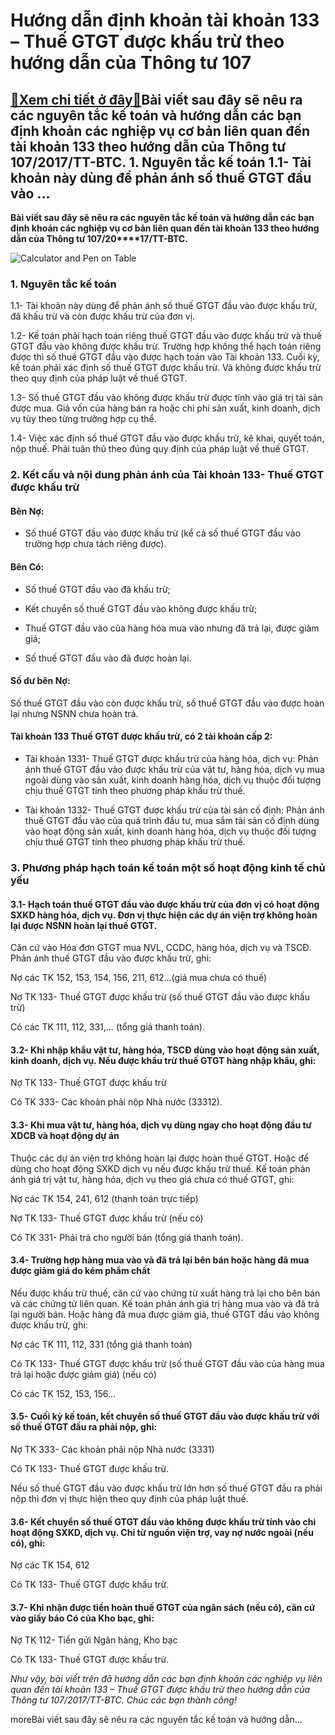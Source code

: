 Hướng dẫn định khoản tài khoản 133 – Thuế GTGT được khấu trừ theo hướng dẫn của Thông tư 107
============================================================================================

[:gift:Xem chi tiết ở đây:gift:](https://hddtvn.com/huong-dan-dinh-khoan-tai-khoan-133-thue-gtgt-duoc-khau-tru-theo-huong-dan-cua-thong-tu-107/)Bài viết sau đây sẽ nêu ra các nguyên tắc kế toán và hướng dẫn các bạn định khoản các nghiệp vụ cơ bản liên quan đến tài khoản 133 theo hướng dẫn của Thông tư 107/2017/TT-BTC. 1. Nguyên tắc kế toán 1.1- Tài khoản này dùng để phản ánh số thuế GTGT đầu vào …
----------------------------------------------------------------------------------------------------------------------------------------------------------------------------------------------------------------------------------------------------------------

**Bài viết sau đây sẽ nêu ra các nguyên tắc kế toán và hướng dẫn các bạn định khoản các nghiệp vụ cơ bản liên quan đến tài khoản 133 theo hướng dẫn của Thông tư 107/20****17/TT-BTC.**


![Calculator and Pen on Table](https://hddtvn.com/wp-content/uploads/2021/01/pexels-photo-209224-scaled.jpeg)


### 1. Nguyên tắc kế toán


1.1- Tài khoản này dùng để phản ánh số thuế GTGT đầu vào được khấu trừ, đã khấu trừ và còn được khấu trừ của đơn vị.


1.2- Kế toán phải hạch toán riêng thuế GTGT đầu vào được khấu trừ và thuế GTGT đầu vào không được khấu trừ. Trường hợp không thể hạch toán riêng được thì số thuế GTGT đầu vào được hạch toán vào Tài khoản 133. Cuối kỳ, kế toán phải xác định số thuế GTGT được khấu trừ. Và không được khấu trừ theo quy định của pháp luật về thuế GTGT.


1.3- Số thuế GTGT đầu vào không được khấu trừ được tính vào giá trị tài sản được mua. Giá vốn của hàng bán ra hoặc chi phí sản xuất, kinh doanh, dịch vụ tùy theo từng trường hợp cụ thể.


1.4- Việc xác định số thuế GTGT đầu vào được khấu trừ, kê khai, quyết toán, nộp thuế. Phải tuân thủ theo đúng quy định của pháp luật về thuế GTGT.


### 2. Kết cấu và nội dung phản ánh của Tài khoản 133- Thuế GTGT được khấu trừ


#### Bên Nợ:




* Số thuế GTGT đầu vào được khấu trừ (kể cả số thuế GTGT đầu vào trường hợp chưa tách riêng được).



#### Bên Có:




* Số thuế GTGT đầu vào đã khấu trừ;

* Kết chuyển số thuế GTGT đầu vào không được khấu trừ;

* Thuế GTGT đầu vào của hàng hóa mua vào nhưng đã trả lại, được giảm giá;

* Số thuế GTGT đầu vào đã được hoàn lại.



#### Số dư bên Nợ:


Số thuế GTGT đầu vào còn được khấu trừ, số thuế GTGT đầu vào được hoàn lại nhưng NSNN chưa hoàn trả.


#### Tài khoản 133 Thuế GTGT được khấu trừ, có 2 tài khoản cấp 2:




* Tài khoản 1331- Thuế GTGT được khấu trừ của hàng hóa, dịch vụ: Phản ánh thuế GTGT đầu vào được khấu trừ của vật tư, hàng hóa, dịch vụ mua ngoài dùng vào sản xuất, kinh doanh hàng hóa, dịch vụ thuộc đối tượng chịu thuế GTGT tính theo phương pháp khấu trừ thuế.

* Tài khoản 1332- Thuế GTGT được khấu trừ của tài sản cố định: Phản ánh thuế GTGT đầu vào của quá trình đầu tư, mua sắm tài sản cố định dùng vào hoạt động sản xuất, kinh doanh hàng hóa, dịch vụ thuộc đối tượng chịu thuế GTGT tính theo phương pháp khấu trừ thuế.



### 3. Phương pháp hạch toán kế toán một số hoạt động kinh tế chủ yếu


#### 3.1- Hạch toán thuế GTGT đầu vào được khấu trừ của đơn vị có hoạt động SXKD hàng hóa, dịch vụ. Đơn vị thực hiện các dự án viện trợ không hoàn lại được NSNN hoàn lại thuế GTGT.


Căn cứ vào Hóa đơn GTGT mua NVL, CCDC, hàng hóa, dịch vụ và TSCĐ. Phản ánh thuế GTGT đầu vào được khấu trừ, ghi:


Nợ các TK 152, 153, 154, 156, 211, 612…(giá mua chưa có thuế)


Nợ TK 133- Thuế GTGT được khấu trừ (số thuế GTGT đầu vào được khấu trừ)


Có các TK 111, 112, 331,… (tổng giá thanh toán).


#### 3.2- Khi nhập khẩu vật tư, hàng hóa, TSCĐ dùng vào hoạt động sản xuất, kinh doanh, dịch vụ. Nếu được khấu trừ thuế GTGT hàng nhập khẩu, ghi:


Nợ TK 133- Thuế GTGT được khấu trừ


Có TK 333- Các khoản phải nộp Nhà nước (33312).


#### 3.3- Khi mua vật tư, hàng hóa, dịch vụ dùng ngay cho hoạt động đầu tư XDCB và hoạt động dự án


Thuộc các dự án viện trợ không hoàn lại được hoàn thuế GTGT. Hoặc để dùng cho hoạt động SXKD dịch vụ nếu được khấu trừ thuế. Kế toán phản ánh giá trị vật tư, hàng hóa, dịch vụ theo giá chưa có thuế GTGT, ghi:


Nợ các TK 154, 241, 612 (thanh toán trực tiếp)


Nợ TK 133- Thuế GTGT được khấu trừ (nếu có)


Có TK 331- Phải trả cho người bán (tổng giá thanh toán).


#### 3.4- Trường hợp hàng mua vào và đã trả lại bên bán hoặc hàng đã mua được giảm giá do kém phẩm chất


Nếu được khấu trừ thuế, căn cứ vào chứng từ xuất hàng trả lại cho bên bán và các chứng từ liên quan. Kế toán phản ánh giá trị hàng mua vào và đã trả lại người bán. Hoặc hàng đã mua được giảm giá, thuế GTGT đầu vào không được khấu trừ, ghi:


Nợ các TK 111, 112, 331 (tổng giá thanh toán)


Có TK 133- Thuế GTGT được khấu trừ (số thuế GTGT đầu vào của hàng mua trả lại hoặc được giảm giá) (nếu có)


Có các TK 152, 153, 156…


#### 3.5- Cuối kỳ kế toán, kết chuyển số thuế GTGT đầu vào được khấu trừ với số thuế GTGT đầu ra phải nộp, ghi:


Nợ TK 333- Các khoản phải nộp Nhà nước (3331)


Có TK 133- Thuế GTGT được khấu trừ.


Nếu số thuế GTGT đầu vào được khấu trừ lớn hơn số thuế GTGT đầu ra phải nộp thì đơn vị thực hiện theo quy định của pháp luật thuế.


#### 3.6- Kết chuyển số thuế GTGT đầu vào không được khấu trừ tính vào chi hoạt động SXKD, dịch vụ. Chi từ nguồn viện trợ, vay nợ nước ngoài (nếu có), ghi:


Nợ các TK 154, 612


Có TK 133- Thuế GTGT được khấu trừ.


#### 3.7- Khi nhận được tiền hoàn thuế GTGT của ngân sách (nếu có), căn cứ vào giấy báo Có của Kho bạc, ghi:


Nợ TK 112- Tiền gửi Ngân hàng, Kho bạc


Có TK 133- Thuế GTGT được khấu trừ.


*Như vậy, bài viết trên đã hướng dẫn các bạn định khoản các nghiệp vụ liên quan đến tài khoản 133 – Thuế GTGT được khấu trừ theo hướng dẫn của Thông tư 107/2017/TT-BTC. Chúc các bạn thành công!*


moreBài viết sau đây sẽ nêu ra các nguyên tắc kế toán và hướng dẫn…

